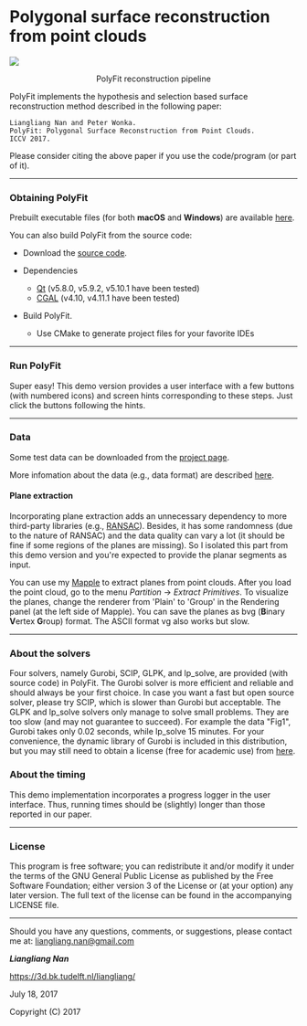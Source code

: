 # Polygonal surface reconstruction from point clouds

![](polyfit.png)
<p align="center">PolyFit reconstruction pipeline</p>

PolyFit implements the hypothesis and selection based surface reconstruction method described in the following paper:
```
Liangliang Nan and Peter Wonka. 
PolyFit: Polygonal Surface Reconstruction from Point Clouds. 
ICCV 2017.
```
Please consider citing the above paper if you use the code/program (or part of it). 

---

### Obtaining PolyFit
Prebuilt executable files (for both **macOS** and **Windows**) are available [here](https://github.com/LiangliangNan/PolyFit/releases). 
  
You can also build PolyFit from the source code:
   
* Download the [source code](https://github.com/LiangliangNan/PolyFit).
* Dependencies
  - [Qt](https://www.qt.io/) (v5.8.0, v5.9.2, v5.10.1 have been tested)
  - [CGAL](http://www.cgal.org/index.html) (v4.10, v4.11.1 have been tested)
   
* Build PolyFit. 
  - Use CMake to generate project files for your favorite IDEs
  
---

### Run PolyFit
Super easy! This demo version provides a user interface with a few buttons (with numbered icons) and screen hints corresponding to these steps. Just click the buttons following the hints.

---

### Data
Some test data can be downloaded from the [project page](https://3d.bk.tudelft.nl/liangliang/publications/2017/polyfit/polyfit.html).

More infomation about the data (e.g., data format) are described [here](https://github.com/LiangliangNan/PolyFit/blob/master/ReadMe-data.md).

#### Plane extraction
Incorporating plane extraction adds an unnecessary dependency to more third-party libraries (e.g., [RANSAC](http://cg.cs.uni-bonn.de/en/publications/paper-details/schnabel-2007-efficient/)). Besides, it has some randomness (due to the nature of RANSAC) and the data quality can vary a lot (it should be fine if some regions of the planes are missing). So I isolated this part from this demo version and you're expected to provide the planar segments as input. 

You can use my [Mapple](https://3d.bk.tudelft.nl/liangliang/software.html) to extract planes from point clouds. After you load the point cloud, go to the menu *Partition* -> *Extract Primitives*. To visualize the planes, change the renderer from 'Plain' to 'Group' in the Rendering panel (at the left side of Mapple). You can save the planes as bvg (**B**inary **V**ertex **G**roup) format. The ASCII format vg also works but slow.

---

### About the solvers
Four solvers, namely Gurobi, SCIP, GLPK, and lp_solve, are provided (with source code) in PolyFit. The Gurobi solver is more efficient and reliable and should always be your first choice. In case you want a fast but open source solver, please try SCIP, which is slower than Gurobi but acceptable. The GLPK and lp_solve solvers only manage to solve small problems. They are too slow (and may not guarantee to succeed). For example the data "Fig1", Gurobi takes only 0.02 seconds, while lp_solve 15 minutes. For your convenience, the dynamic library of Gurobi is included in this distribution, but you may still need to obtain a license (free for academic use) from [here](https://user.gurobi.com/download/licenses/free-academic). 
      
### About the timing
This demo implementation incorporates a progress logger in the user interface. Thus, running times should be (slightly) longer than those reported in our paper.  

---

### License
This program is free software; you can redistribute it and/or modify it under the terms of the GNU General Public License as published by the Free Software Foundation; either version 3 of the License or (at your option) any later version. The full text of the license can be found in the accompanying LICENSE file.

---

Should you have any questions, comments, or suggestions, please contact me at: 
liangliang.nan@gmail.com

**_Liangliang Nan_**

https://3d.bk.tudelft.nl/liangliang/

July 18, 2017

Copyright (C) 2017 
